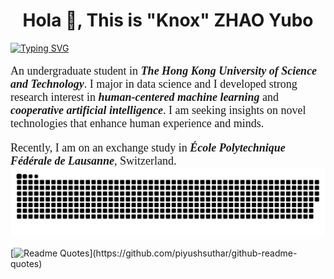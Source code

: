 <h1 align="center">Hola 👋, This is "Knox" ZHAO Yubo</h1>

<a href="https://git.io/typing-svg"><img src="https://readme-typing-svg.demolab.com?font=fira+code&weight=600&size=30&duration=3000&pause=1000&color=002FA7&center=true&vCenter=true&width=435&lines=I'm a Researcher;Data+scientist;Sportsman;Traveller" alt="Typing SVG" /></a>


<font size="+1">
<p style="font-family:verdana">
  An undergraduate student in <em><strong>The Hong Kong University of Science and Technology</strong></em>.
  I major in data science and I developed strong research interest in
  <em><strong>human-centered machine learning</strong></em> and <em><strong>cooperative artificial intelligence</strong></em>.
  I am seeking insights on novel technologies that enhance human experience and minds.
<p style="font-family:verdana">
  Recently, I am on an exchange study in <em><strong>École Polytechnique Fédérale de Lausanne</strong></em>, Switzerland.
</font>

<picture>
  <source media="(prefers-color-scheme: dark)" srcset="https://raw.githubusercontent.com/KNOXZhao/KNOXZhao/output/github-contribution-grid-snake-dark.svg">
  <source media="(prefers-color-scheme: light)" srcset="https://raw.githubusercontent.com/KNOXZhao/KNOXZhao/output/github-contribution-grid-snake.svg">
  <img alt="github contribution grid snake animation" src="https://raw.githubusercontent.com/KNOXZhao/KNOXZhao/output/github-contribution-grid-snake.svg">
</picture>

[![Readme Quotes](https://quotes-github-readme.vercel.app/api?type=horizontal&theme=nord&quote=Imagine+all+the+people+living+life+in+peace.)](https://github.com/piyushsuthar/github-readme-quotes)



